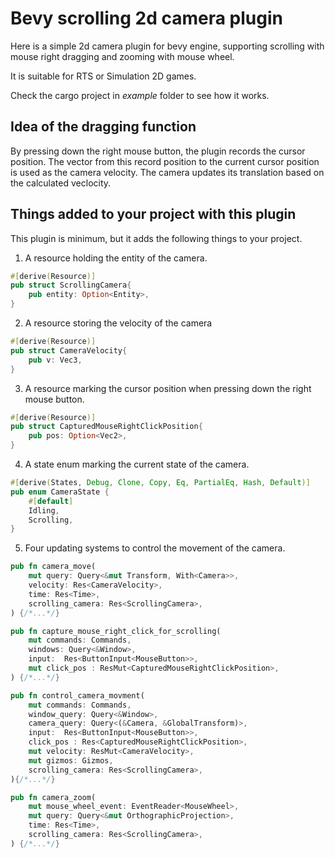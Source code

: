 # Bevy scrolling 2d camera plugin

Here is a simple 2d camera plugin for bevy engine, supporting scrolling with mouse right dragging and zooming with mouse wheel.

It is suitable for RTS or Simulation 2D games.

Check the cargo project in _example_ folder to see how it works.

## Idea of the dragging function

By pressing down the right mouse button, the plugin records the cursor position.
The vector from this record position to the current cursor position is used as the camera velocity.
The camera updates its translation based on the calculated veclocity.

## Things added to your project with this plugin

This plugin is minimum, but it adds the following things to your project.

1. A resource holding the entity of the camera.
```rust
#[derive(Resource)]
pub struct ScrollingCamera{
    pub entity: Option<Entity>,
}
```

2. A resource storing the velocity of the camera

```rust
#[derive(Resource)]
pub struct CameraVelocity{
    pub v: Vec3,
}
```

3. A resource marking the cursor position when pressing down the right mouse button.

```rust
#[derive(Resource)]
pub struct CapturedMouseRightClickPosition{
    pub pos: Option<Vec2>,
}
```

4. A state enum marking the current state of the camera.

```rust
#[derive(States, Debug, Clone, Copy, Eq, PartialEq, Hash, Default)]
pub enum CameraState {
    #[default]
    Idling,
    Scrolling,
}
```

5. Four updating systems to control the movement of the camera.

```rust
pub fn camera_move(
    mut query: Query<&mut Transform, With<Camera>>,
    velocity: Res<CameraVelocity>,
    time: Res<Time>,
    scrolling_camera: Res<ScrollingCamera>,
) {/*...*/}
```

```rust
pub fn capture_mouse_right_click_for_scrolling(
    mut commands: Commands,
    windows: Query<&Window>,
    input:  Res<ButtonInput<MouseButton>>,
    mut click_pos : ResMut<CapturedMouseRightClickPosition>,
) {/*...*/}
```

```rust
pub fn control_camera_movment(
    mut commands: Commands,
    window_query: Query<&Window>,
    camera_query: Query<(&Camera, &GlobalTransform)>,
    input:  Res<ButtonInput<MouseButton>>,
    click_pos : Res<CapturedMouseRightClickPosition>,
    mut velocity: ResMut<CameraVelocity>,
    mut gizmos: Gizmos,
    scrolling_camera: Res<ScrollingCamera>,
){/*...*/}
```

```rust
pub fn camera_zoom(
    mut mouse_wheel_event: EventReader<MouseWheel>,
    mut query: Query<&mut OrthographicProjection>,
    time: Res<Time>,
    scrolling_camera: Res<ScrollingCamera>,
) {/*...*/}
```